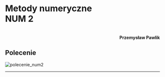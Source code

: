 # **Metody numeryczne** <br/> **NUM 2**
<br>
<div style="text-align: right"><b>Przemysław Pawlik</b></div>

## **Polecenie**

![polecenie_num2](https://user-images.githubusercontent.com/33027221/157858866-7722850e-7692-4482-8656-c616d187e89f.png)

----------
<br>

